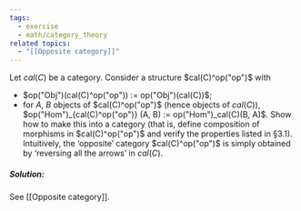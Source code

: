 ```yaml
---
tags:
  - exercise
  - math/category_theory
related topics:
  - "[[Opposite category]]"
---
```

Let $cal(C)$ be a category. Consider a structure $cal(C)^op("op")$ with
- $op("Obj")(cal(C)^op("op")) := op("Obj")(cal(C))$; 
- for $A$, $B$ objects of $cal(C)^op("op")$ (hence objects of $cal(C)$), $op("Hom")_{cal(C)^op("op")} (A, B) := op("Hom")_cal(C)(B, A)$. 
Show how to make this into a category (that is, define composition of morphisms in $cal(C)^op("op")$ and verify the properties listed in §3.1). Intuitively, the ‘opposite’ category $cal(C)^op("op")$ is simply obtained by ‘reversing all the arrows’ in $cal(C)$.
##### Solution:
See [[Opposite category]].